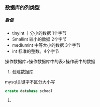 ### 数据库的列类型

##### 数值

- tinyint 十分小的数据   1个字节
- Smallint 较小的数据   2个字节
- mediumint 中等大小的数据 3个字节
- int 标准的整数。4个字节

操作数据库>操作数据库中的表>操作表中的数据

1. 创建数据库

mysql关键字不区分大小写

```sql
create database school

```



1. 